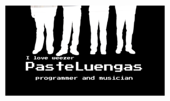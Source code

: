 ![alt text for screen readers](https://raw.githubusercontent.com/PasteLuengas/PasteLuengas/main/main_image.png "Oh Eh Oh I Look Just Linke Buddy Holly")

